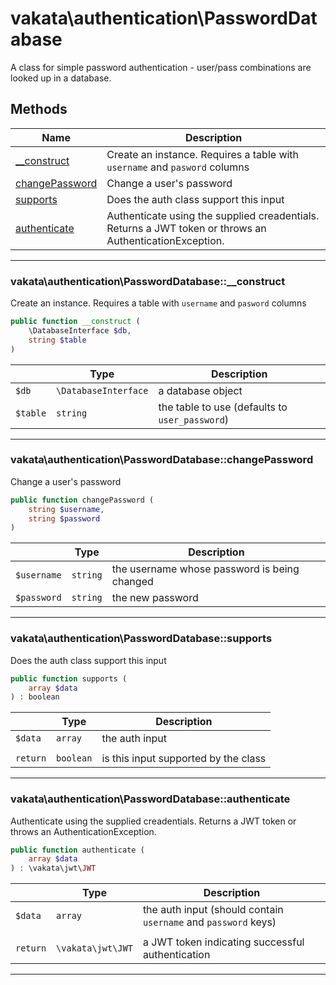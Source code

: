 # vakata\authentication\PasswordDatabase
A class for simple password authentication - user/pass combinations are looked up in a database.

## Methods

| Name | Description |
|------|-------------|
|[__construct](#vakata\authentication\passworddatabase__construct)|Create an instance. Requires a table with `username` and `pasword` columns|
|[changePassword](#vakata\authentication\passworddatabasechangepassword)|Change a user's password|
|[supports](#vakata\authentication\passworddatabasesupports)|Does the auth class support this input|
|[authenticate](#vakata\authentication\passworddatabaseauthenticate)|Authenticate using the supplied creadentials. Returns a JWT token or throws an AuthenticationException.|

---



### vakata\authentication\PasswordDatabase::__construct
Create an instance. Requires a table with `username` and `pasword` columns  


```php
public function __construct (  
    \DatabaseInterface $db,  
    string $table  
)   
```

|  | Type | Description |
|-----|-----|-----|
| `$db` | `\DatabaseInterface` | a database object |
| `$table` | `string` | the table to use (defaults to `user_password`) |

---


### vakata\authentication\PasswordDatabase::changePassword
Change a user's password  


```php
public function changePassword (  
    string $username,  
    string $password  
)   
```

|  | Type | Description |
|-----|-----|-----|
| `$username` | `string` | the username whose password is being changed |
| `$password` | `string` | the new password |

---


### vakata\authentication\PasswordDatabase::supports
Does the auth class support this input  


```php
public function supports (  
    array $data  
) : boolean    
```

|  | Type | Description |
|-----|-----|-----|
| `$data` | `array` | the auth input |
|  |  |  |
| `return` | `boolean` | is this input supported by the class |

---


### vakata\authentication\PasswordDatabase::authenticate
Authenticate using the supplied creadentials. Returns a JWT token or throws an AuthenticationException.  


```php
public function authenticate (  
    array $data  
) : \vakata\jwt\JWT    
```

|  | Type | Description |
|-----|-----|-----|
| `$data` | `array` | the auth input (should contain `username` and `password` keys) |
|  |  |  |
| `return` | `\vakata\jwt\JWT` | a JWT token indicating successful authentication |

---

